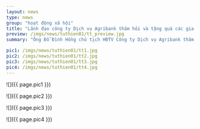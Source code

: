 ```yaml
---
layout: news
type: news
group: "hoạt động xã hội"
title: "Lãnh đạo công ty Dịch vụ Agribank thăm hỏi và tặng quà các gia đình thương binh liệt sĩ"
preview: /imgs/news/tuthien01/tt_preview.jpg
summary: "Ông Đỗ Đình Hồng chủ tịch HĐTV Công ty Dịch vụ Agribank thăm hỏi và tặng quà các gia đình nhân ngày thương binh liệt sỹ 27-7 tại Phường Quang Trung Q. Đóng Đa Hà Nội"

pic1: /imgs/news/tuthien01/tt1.jpg
pic2: /imgs/news/tuthien01/tt2.jpg
pic3: /imgs/news/tuthien01/tt3.jpg
pic4: /imgs/news/tuthien01/tt4.jpg
---
```


![]({{ page.pic1 }})

![]({{ page.pic2 }})

![]({{ page.pic3 }})

![]({{ page.pic4 }})

